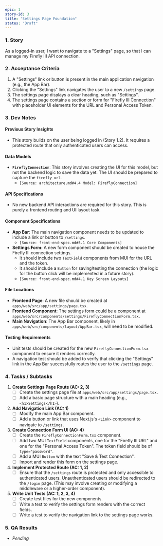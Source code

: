 ```yaml
---
epic: 1
story-id: 3
title: "Settings Page Foundation"
status: "Draft"
---
```


### 1. Story

As a logged-in user, I want to navigate to a "Settings" page, so that I can manage my Firefly III API connection.

### 2. Acceptance Criteria

1.  A "Settings" link or button is present in the main application navigation (e.g., the App Bar).
2.  Clicking the "Settings" link navigates the user to a new `/settings` page.
3.  The settings page displays a clear heading, such as "Settings".
4.  The settings page contains a section or form for "Firefly III Connection" with placeholder UI elements for the URL and Personal Access Token.

### 3. Dev Notes

#### Previous Story Insights
*   This story builds on the user being logged in (Story 1.2). It requires a protected route that only authenticated users can access.

#### Data Models
*   **`FireflyConnection`**: This story involves creating the UI for this model, but not the backend logic to save the data yet. The UI should be prepared to capture the `firefly_url`.
    *   `[Source: architecture.md#4.4 Model: FireflyConnection]`

#### API Specifications
*   No new backend API interactions are required for this story. This is purely a frontend routing and UI layout task.

#### Component Specifications
*   **App Bar**: The main navigation component needs to be updated to include a link or button to `/settings`.
    *   `[Source: front-end-spec.md#5.1 Core Components]`
*   **Settings Form**: A new form component should be created to house the Firefly III connection settings.
    *   It should include two `TextField` components from MUI for the URL and the token.
    *   It should include a `Button` for saving/testing the connection (the logic for the button click will be implemented in a future story).
    *   `[Source: front-end-spec.md#4.1 Key Screen Layouts]`

#### File Locations
*   **Frontend Page**: A new file should be created at `apps/web/src/app/settings/page.tsx`.
*   **Frontend Component**: The settings form could be a component at `apps/web/src/components/settings/FireflyConnectionForm.tsx`.
*   **Main Navigation**: The App Bar component, likely in `apps/web/src/components/layout/AppBar.tsx`, will need to be modified.

#### Testing Requirements
*   Unit tests should be created for the new `FireflyConnectionForm.tsx` component to ensure it renders correctly.
*   A navigation test should be added to verify that clicking the "Settings" link in the App Bar successfully routes the user to the `/settings` page.

### 4. Tasks / Subtasks

1.  **Create Settings Page Route (AC: 2, 3)**
    *   [ ] Create the settings page file at `apps/web/src/app/settings/page.tsx`.
    *   [ ] Add a basic page structure with a main heading (e.g., `<h1>Settings</h1>`).
2.  **Add Navigation Link (AC: 1)**
    *   [ ] Modify the main App Bar component.
    *   [ ] Add a button or link that uses Next.js's `<Link>` component to navigate to `/settings`.
3.  **Create Connection Form UI (AC: 4)**
    *   [ ] Create the `FireflyConnectionForm.tsx` component.
    *   [ ] Add two MUI `TextField` components, one for the "Firefly III URL" and one for the "Personal Access Token". The token field should be of `type="password"`.
    *   [ ] Add a MUI `Button` with the text "Save & Test Connection".
    *   [ ] Import and render this form on the settings page.
4.  **Implement Protected Route (AC: 1, 2)**
    *   [ ] Ensure that the `/settings` route is protected and only accessible to authenticated users. Unauthenticated users should be redirected to the `/login` page. (This may involve creating or modifying a middleware or a higher-order component).
5.  **Write Unit Tests (AC: 1, 2, 3, 4)**
    *   [ ] Create test files for the new components.
    *   [ ] Write a test to verify the settings form renders with the correct fields.
    *   [ ] Write a test to verify the navigation link to the settings page works.

### 5. QA Results
*   *Pending*
